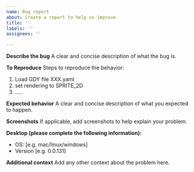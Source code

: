 ```yaml
---
name: Bug report
about: Create a report to help us improve
title: ''
labels: ''
assignees: ''

---
```


**Describe the bug**
A clear and concise description of what the bug is.

**To Reproduce**
Steps to reproduce the behavior:
1. Load GDY file XXX.yaml
2. set rendering to SPRITE_2D
3. .....

**Expected behavior**
A clear and concise description of what you expected to happen.

**Screenshots**
If applicable, add screenshots to help explain your problem.

**Desktop (please complete the following information):**
 - OS: [e.g. mac/linux/windows]
 - Version [e.g. 0.0.131]

**Additional context**
Add any other context about the problem here.
